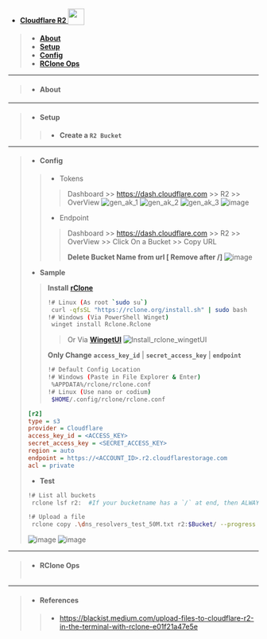 - #### [Cloudflare R2 <sub><img src="https://github.com/Azathothas/BugGPT-Tools/assets/58171889/ceaee7c3-473e-48e6-81e7-e4dccf6a1c51"  width="33" height="33"> </sub>](https://studiolab.sagemaker.aws)
> - [**About**](https://github.com/Azathothas/BugGPT-Tools/tree/main/free-tiers/VPS/AWS%20SageMaker%20Studio%20(Lab)#about-intro--setup)
> - [**Setup**](https://github.com/Azathothas/BugGPT-Tools/tree/main/free-tiers/VPS/AWS%20SageMaker%20Studio%20(Lab)#about-intro--setup)
> - [**Config**]()
> - [**RClone Ops**]()
---
> - #### **About**

---
> - #### **Setup**
> > - **Create a `R2 Bucket`**
> >   
--- 
> - #### Config
> > - Tokens
> > > Dashboard >> https://dash.cloudflare.com >> R2 >> OverView
> > > ![gen_ak_1](https://github.com/Azathothas/BugGPT-Tools/assets/58171889/50aa95bf-e40d-4791-86ee-e9005b0fcb4a)
> > > ![gen_ak_2](https://github.com/Azathothas/BugGPT-Tools/assets/58171889/389df129-f6d1-40c2-91e0-5e056be2e2b9)
> > > ![gen_ak_3](https://github.com/Azathothas/BugGPT-Tools/assets/58171889/1ac98b31-5e8a-4b90-9eb9-6fd5e6fe19fc)
> > > ![image](https://github.com/Azathothas/BugGPT-Tools/assets/58171889/5a7902f6-1b3e-4156-b635-c3d48e745f99)
> > 
> > - Endpoint
> > > Dashboard >> https://dash.cloudflare.com >> R2 >> OverView >> Click On a Bucket >> Copy URL
> > > 
> > > **Delete Bucket Name from url [ Remove after /]**
> > > ![image](https://github.com/Azathothas/BugGPT-Tools/assets/58171889/a58a7146-4a06-486b-9aac-d1f0a92056e6)
> > >
> - **Sample**
> > **Install** [**rClone**](https://rclone.org/install/)
> > ```bash
> > !# Linux (As root `sudo su`)
> >  curl -qfsSL "https://rclone.org/install.sh" | sudo bash
> > !# Windows (Via PowerShell Winget)
> >  winget install Rclone.Rclone
> > ```
> > > Or Via [**WingetUI**](https://github.com/marticliment/WingetUI)
> > > ![Install_rclone_wingetUI](https://github.com/Azathothas/BugGPT-Tools/assets/58171889/44475288-3b25-4182-9041-8526e935c1b4)
> > >
> > **Only Change** **`access_key_id`** | **`secret_access_key`** | **`endpoint`**
> > ```bash
> > !# Default Config Location 
> > !# Windows (Paste in File Explorer & Enter)
> >  %APPDATA%/rclone/rclone.conf 
> > !# Linux (Use nano or codium)
> >  $HOME/.config/rclone/rclone.conf
> > ```
> ```ini
> [r2]
> type = s3
> provider = Cloudflare
> access_key_id = <ACCESS_KEY> 
> secret_access_key = <SECRET_ACCESS_KEY>
> region = auto
> endpoint = https://<ACCOUNT_ID>.r2.cloudflarestorage.com
> acl = private
> ```
> - **Test**
> ```bash
> !# List all buckets
>  rclone lsf r2:  #If your bucketname has a `/` at end, then ALWAYS INCLUDE `/`
> 
> !# Upload a file
>  rclone copy .\dns_resolvers_test_50M.txt r2:$Bucket/ --progress
> ```
> ![image](https://github.com/Azathothas/BugGPT-Tools/assets/58171889/364ca4b1-0eb7-46a1-814c-331d6a49ce5b)
> ![image](https://github.com/Azathothas/BugGPT-Tools/assets/58171889/94200fd3-9bd1-4b35-a3de-386d8bd66064)

---
> - #### RClone Ops
> > ```bash
> > ```

---
> - #### References
> > - https://blackist.medium.com/upload-files-to-cloudflare-r2-in-the-terminal-with-rclone-e01f21a47e5e
